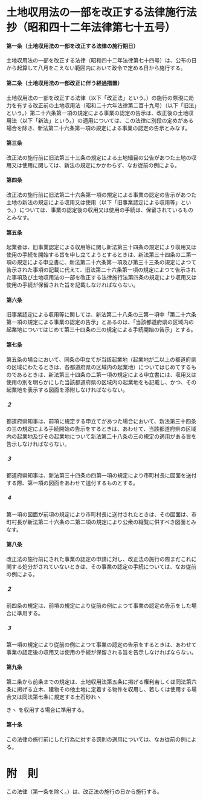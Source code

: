 # 土地収用法の一部を改正する法律施行法　抄（昭和四十二年法律第七十五号）
#### 第一条（土地収用法の一部を改正する法律の施行期日）
土地収用法の一部を改正する法律（昭和四十二年法律第七十四号）は、公布の日から起算して八月をこえない範囲内において政令で定める日から施行する。
#### 第二条（土地収用法の一部改正に伴う経過措置）
土地収用法の一部を改正する法律（以下「改正法」という。）の施行の際現に効力を有する改正前の土地収用法（昭和二十六年法律第二百十九号）（以下「旧法」という。）第二十六条第一項の規定による事業の認定の告示は、改正後の土地収用法（以下「新法」という。）の適用については、この法律に別段の定めがある場合を除き、新法第二十六条第一項の規定による事業の認定の告示とみなす。
#### 第三条
改正法の施行前に旧法第三十三条の規定による土地細目の公告があつた土地の収用又は使用に関しては、新法の規定にかかわらず、なお従前の例による。
#### 第四条
改正法の施行前に旧法第二十六条第一項の規定による事業の認定の告示があつた土地の新法の規定による収用又は使用（以下「旧事業認定による収用等」という。）については、事業の認定後の収用又は使用の手続は、保留されているものとみなす。
#### 第五条
起業者は、旧事業認定による収用等に関し新法第三十四条の規定により収用又は使用の手続を開始する旨を申し立てようとするときは、新法第三十四条の二第一項の規定による申立書に、新法第二十六条第一項及び第三十三条の規定によつて告示された事項の記載に代えて、旧法第二十六条第一項の規定によつて告示された事項及び土地収用法の一部を改正する法律施行法第四条の規定により収用又は使用の手続が保留された旨を記載しなければならない。
#### 第六条
旧事業認定による収用等に関しては、新法第二十八条の三第一項中「第二十六条第一項の規定による事業の認定の告示」とあるのは、「当該都道府県の区域内の起業地についてはじめて第三十四条の三の規定による手続開始の告示」とする。
#### 第七条
第五条の場合において、同条の申立てが当該起業地（起業地が二以上の都道府県の区域にわたるときは、各都道府県の区域内の起業地）についてはじめてするものであるときは、新法第三十四条の二第一項の規定による申立書には、収用又は使用の別を明らかにした当該都道府県の区域内の起業地をも記載し、かつ、その起業地を表示する図面を添附しなければならない。
##### ２
都道府県知事は、前項に規定する申立てがあつた場合において、新法第三十四条の三の規定による手続開始の告示をするときは、あわせて、当該都道府県の区域内の起業地及びその起業地について新法第二十八条の三の規定の適用がある旨を告示しなければならない。
##### ３
都道府県知事は、新法第三十四条の四第一項の規定により市町村長に図面を送付する際、第一項の図面をあわせて送付するものとする。
##### ４
第一項の図面が前項の規定により市町村長に送付されたときは、その図面は、市町村長が新法第二十六条の二第二項の規定により公衆の縦覧に供すべき図面とみなす。
#### 第八条
改正法の施行前にされた事業の認定の申請に対し、改正法の施行の際まだこれに関する処分がされていないときは、その事業の認定の手続については、なお従前の例による。
##### ２
前四条の規定は、前項の規定により従前の例によつて事業の認定の告示をした場合に準用する。
##### ３
第一項の規定により従前の例によつて事業の認定の告示をするときは、あわせて事業の認定後の収用又は使用の手続が保留される旨を告示しなければならない。
#### 第九条
第二条から前条までの規定は、土地収用法第五条に掲げる権利若しくは同法第六条に掲げる立木、建物その他土地に定着する物件を収用し、若しくは使用する場合又は同法第七条に規定する土石砂れヽ

きヽ
を収用する場合に準用する。
#### 第十条
この法律の施行前にした行為に対する罰則の適用については、なお従前の例による。
# 附　則
この法律（第一条を除く。）は、改正法の施行の日から施行する。
